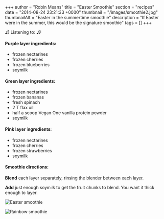 +++
author = "Robin Means"
title = "Easter Smoothie"
section = "recipes"
date = "2014-08-24 23:21:33 +0000"
thumbnail = "/images/smoothie2.jpg"
thumbnailAlt = "Easter in the summertime smoothie"
description = "If Easter were in the summer, this would be the signature smoothie"
tags = []
+++

♫&nbsp;Listening to: ♫

#### Purple layer ingredients:

- frozen nectarines
- frozen cherries
- frozen blueberries
- soymilk

#### Green layer ingredients:

- frozen nectarines
- frozen bananas
- fresh spinach
- 2 T flax oil
- half a scoop Vegan One vanilla protein powder
- soymilk

#### Pink layer ingredients:

- frozen nectarines
- frozen cherries
- frozen strawberries
- soymilk

#### Smoothie directions:

**Blend** each layer separately, rinsing the blender between each layer.

**Add** just enough soymilk to get the fruit chunks to blend. You want it thick enough to layer.

![Easter smoothie](/images/smoothie1.jpg)

![Rainbow smoothie](/images/smoothie3.jpg)

